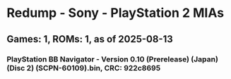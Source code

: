 # Redump - Sony - PlayStation 2 MIAs
## Games: 1, ROMs: 1, as of 2025-08-13

### PlayStation BB Navigator - Version 0.10 (Prerelease) (Japan) (Disc 2) (SCPN-60109).bin, CRC: 922c8695
